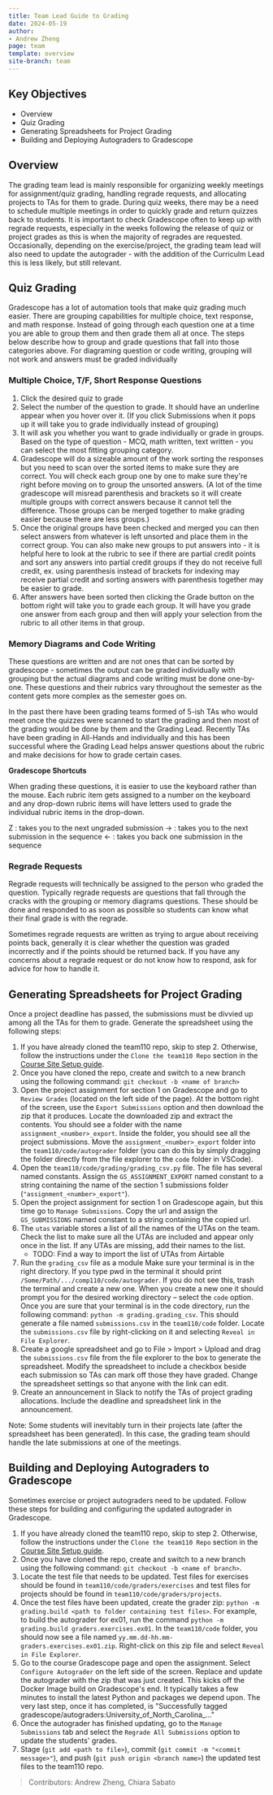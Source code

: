 ```yaml
---
title: Team Lead Guide to Grading
date: 2024-05-19
author:
- Andrew Zheng
page: team
template: overview
site-branch: team
---
```


## Key Objectives

- Overview
- Quiz Grading
- Generating Spreadsheets for Project Grading
- Building and Deploying Autograders to Gradescope

## Overview

The grading team lead is mainly responsible for organizing weekly meetings for assignment/quiz grading, handling regrade requests, and allocating projects to TAs for them to grade. During quiz weeks, there may be a need to schedule multiple meetings in order to quickly grade and return quizzes back to students. It is important to check Gradescope often to keep up with regrade requests, especially in the weeks following the release of quiz or project grades as this is when the majority of regrades are requested. Occasionally, depending on the exercise/project, the grading team lead will also need to update the autograder - with the addition of the Curriculm Lead this is less likely, but still relevant.

## Quiz Grading

Gradescope has a lot of automation tools that make quiz grading much easier. There are grouping capabilities for multiple choice, text response, and math response. Instead of going through each question one at a time you are able to group them and then grade them all at once. The steps below describe how to group and grade questions that fall into those categories above. For diagraming question or code writing, grouping will not work and answers must be graded individually

### Multiple Choice, T/F, Short Response Questions

1. Click the desired quiz to grade
2. Select the number of the question to grade. It should have an underline appear when you hover over it. (If you click Submissions when it pops up it will take you to grade individually instead of grouping)
3. It will ask you whether you want to grade individually or grade in groups. Based on the type of question - MCQ, math written, text written - you can select the most fitting grouping category.
4. Gradescope will do a sizeable amount of the work sorting the responses but you need to scan over the sorted items to make sure they are correct. You will check each group one by one to make sure they're right before moving on to group the unsorted answers. (A lot of the time gradescope will misread parenthesis and brackets so it will create multiple groups with correct answers because it cannot tell the difference. Those groups can be merged together to make grading easier because there are less groups.)
5. Once the original groups have been checked and merged you can then select answers from whatever is left unsorted and place them in the correct group. You can also make new groups to put answers into - it is helpful here to look at the rubric to see if there are partial credit points and sort any answers into partial credit groups if they do not receive full credit, ex. using parenthesis instead of brackets for indexing may receive partial credit and sorting answers with parenthesis together may be easier to grade.
6. After answers have been sorted then clicking the Grade button on the bottom right will take you to grade each group. It will have you grade one answer from each group and then will apply your selection from the rubric to all other items in that group.

### Memory Diagrams and Code Writing

These questions are written and are not ones that can be sorted by gradescope - sometimes the output can be graded individually with grouping but the actual diagrams and code writing must be done one-by-one. These questions and their rubrics vary throughout the semester as the content gets more complex as the semester goes on.

In the past there have been grading teams formed of 5-ish TAs who would meet once the quizzes were scanned to start the grading and then most of the grading would be done by them and the Grading Lead. Recently TAs have been grading in All-Hands and individually and this has been successful where the Grading Lead helps answer questions about the rubric and make decisions for how to grade certain cases.

**Gradescope Shortcuts**

When grading these questions, it is easier to use the keyboard rather than the mouse. Each rubric item gets assigned to a number on the keyboard and any drop-down rubric items will have letters used to grade the individual rubric items in the drop-down. 

Z : takes you to the next ungraded submission
-> : takes you to the next submission in the sequence
<- : takes you back one submission in the sequence

### Regrade Requests

Regrade requests will technically be assigned to the person who graded the question. Typically regrade requests are questions that fall through the cracks with the grouping or memory diagrams questions. These should be done and responded to as soon as possible so students can know what their final grade is with the regrade. 

Sometimes regrade requests are written as trying to argue about receiving points back, generally it is clear whether the question was graded incorrectly and if the points should be returned back. If you have any concerns about a regrade request or do not know how to respond, ask for advice for how to handle it.

## Generating Spreadsheets for Project Grading

Once a project deadline has passed, the submissions must be divvied up among all the TAs for them to grade. Generate the spreadsheet using the following steps:

1. If you have already cloned the team110 repo, skip to step 2. Otherwise, follow the instructions under the `Clone the team110 Repo` section in the [Course Site Setup guide](/team/documentation/guides/course_site_setup.html).
2. Once you have cloned the repo, create and switch to a new branch using the following command: `git checkout -b <name of branch>`
3. Open the project assignment for section 1 on Gradescope and go to `Review Grades` (located on the left side of the page). At the bottom right of the screen, use the `Export Submissions` option and then download the zip that it produces. Locate the downloaded zip and extract the contents. You should see a folder with the name `assignment_<number>_export`. Inside the folder, you should see all the project submissions. Move the `assignment_<number>_export` folder into the `team110/code/autograder` folder (you can do this by simply dragging the folder directly from the file explorer to the `code` folder in VSCode). 
4. Open the `team110/code/grading/grading_csv.py` file. The file has several named constants. Assign the `GS_ASSIGNMENT_EXPORT` named constant to a string containing the name of the section 1 submissions folder (`"assignment_<number>_export"`).
5. Open the project assignment for section 1 on Gradescope again, but this time go to `Manage Submissions`. Copy the url and assign the `GS_SUBMISSIONS` named constant to a string containing the copied url. 
6. The `utas` variable stores a list of all the names of the UTAs on the team. Check the list to make sure all the UTAs are included and appear only once in the list. If any UTAs are missing, add their names to the list.
    * TODO: Find a way to import the list of UTAs from Airtable
7. Run the `grading_csv` file as a module  Make sure your terminal is in the right directory. If you type pwd in the terminal it should print `/Some/Path/.../comp110/code/autograder`. If you do not see this, trash the terminal and create a new one. When you create a new one it should prompt you for the desired working directory – select the `code` option. Once you are sure that your terminal is in the code directory, run the following command: `python -m grading.grading_csv`. This should generate a file named `submissions.csv` in the `team110/code` folder. Locate the `submissions.csv` file by right-clicking on it and selecting `Reveal in File Explorer`.
8. Create a google spreadsheet and go to File > Import > Upload and drag the `submissions.csv` file from the file explorer to the box to generate the spreadsheet. Modify the spreadsheet to include a checkbox beside each submission so TAs can mark off those they have graded. Change the spreadsheet settings so that anyone with the link can edit.
9. Create an announcement in Slack to notify the TAs of project grading allocations. Include the deadline and spreadsheet link in the announcement.

Note: Some students will inevitably turn in their projects late (after the spreadsheet has been generated). In this case, the grading team should handle the late submissions at one of the meetings.

## Building and Deploying Autograders to Gradescope

Sometimes exercise or project autograders need to be updated. Follow these steps for building and configuring the updated autograder in Gradescope.

1. If you have already cloned the team110 repo, skip to step 2. Otherwise, follow the instructions under the `Clone the team110 Repo` section in the [Course Site Setup guide](/team/documentation/guides/course_site_setup.html).
2. Once you have cloned the repo, create and switch to a new branch using the following command: `git checkout -b <name of branch>`.
3. Locate the test file that needs to be updated. Test files for exercises should be found in `team110/code/graders/exercises` and test files for projects should be found in `team110/code/graders/projects`.
4. Once the test files have been updated, create the grader zip: `python -m grading.build <path to folder containing test files>`. For example, to build the autograder for ex01, run the command `python -m grading.build graders.exercises.ex01`. In the `team110/code` folder, you should now see a file named `yy.mm.dd-hh.mm-graders.exercises.ex01.zip`. Right-click on this zip file and select `Reveal in File Explorer`.
5. Go to the course Gradescope page and open the assignment. Select `Configure Autograder` on the left side of the screen. Replace and update the autograder with the zip that was just created. This kicks off the Docker Image build on Gradescope's end. It typically takes a few minutes to install the latest Python and packages we depend upon. The very last step, once it has completed, is "Successfully tagged gradescope/autograders:University_of_North_Carolina_..."
6. Once the autograder has finished updating, go to the `Manage Submissions` tab and select the `Regrade All Submissions` option to update the students' grades.
7. Stage (`git add <path to file>`), commit (`git commit -m "<commit message>"`), and push (`git push origin <branch name>`) the updated test files to the team110 repo.

> Contributors: Andrew Zheng, Chiara Sabato

